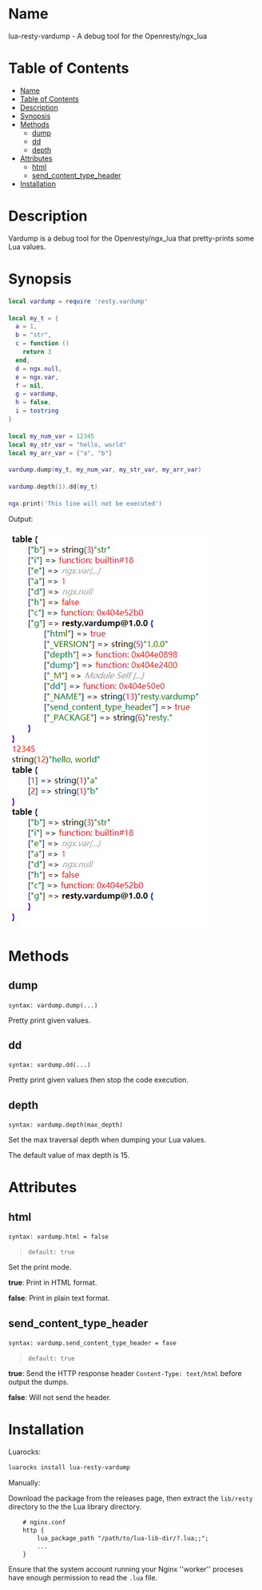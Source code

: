 Name
====

lua-resty-vardump - A debug tool for the Openresty/ngx_lua

Table of Contents
=================

- [Name](#name)
- [Table of Contents](#table-of-contents)
- [Description](#description)
- [Synopsis](#synopsis)
- [Methods](#methods)
  - [dump](#dump)
  - [dd](#dd)
  - [depth](#depth)
- [Attributes](#attributes)
  - [html](#html)
  - [send_content_type_header](#send_content_type_header)
- [Installation](#installation)

Description
===========

Vardump is a debug tool for the Openresty/ngx_lua that pretty-prints some Lua values.

Synopsis
========

```lua
local vardump = require 'resty.vardump'

local my_t = {
  a = 1,
  b = "str",
  c = function ()
    return 3
  end,
  d = ngx.null,
  e = ngx.var,
  f = nil,
  g = vardump,
  h = false,
  i = tostring
}

local my_num_var = 12345
local my_str_var = "hello, world"
local my_arr_var = {"a", "b"} 

vardump.dump(my_t, my_num_var, my_str_var, my_arr_var)

vardump.depth(1).dd(my_t)

ngx.print('This line will not be executed')
```

Output:

![Screenshot](https://raw.githubusercontent.com/lindowx/lua-resty-vardump/master/screenshots/screenshot1.png)

Methods
=======


dump
---
`syntax: vardump.dump(...)`

Pretty print given values.

dd
-------
`syntax: vardump.dd(...)`

Pretty print given values then stop the code execution.

depth
-------
`syntax: vardump.depth(max_depth)`

Set the max traversal depth when dumping your Lua values.

The default value of max depth is 15.

Attributes
=======

html
---
`syntax: vardump.html = false`

>`default: true`

Set the print mode.

**true**: Print in HTML format.

**false**: Print in plain text format.

send_content_type_header
---
`syntax: vardump.send_content_type_header = fase`

>`default: true`

**true**: Send the HTTP response header `Content-Type: text/html` before output the dumps.

**false**: Will not send the header.


Installation
============

Luarocks:
```bash
luarocks install lua-resty-vardump
```

Manually:

Download the package from the releases page, then extract the `lib/resty` directory to the the Lua library directory.

```nginx
    # nginx.conf
    http {
        lua_package_path "/path/to/lua-lib-dir/?.lua;;";
        ...
    }
```

Ensure that the system account running your Nginx ''worker'' proceses have
enough permission to read the `.lua` file.
